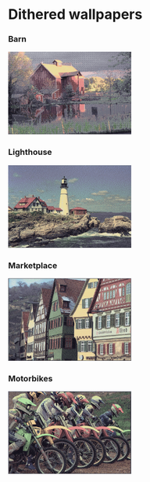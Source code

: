 # Dithered wallpapers

### Barn
<img src="barn.png" width="50%">

### Lighthouse
<img src="lighthouse.png" width="50%">

### Marketplace
<img src="marketplace.png" width="50%">

### Motorbikes
<img src="motorbikes.png" width="50%">
